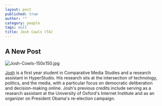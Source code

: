 ```yaml
---
layout: post
published: true
author: ""
category: people
tags: null
title: Josh Cowls (TA)
---
```


## A New Post
![Josh-Cowls-150x150.jpg]({{site.baseurl}}/assets/Josh-Cowls-150x150.jpg)

[Josh](joshcowls.com) is a first year student in Comparative Media Studies and a research assistant in HyperStudio. His research sits at the intersection of technology, politics, and the media, with a particular focus on democratic deliberation and decision-making online. Josh's previous credits include serving as a research assistant at the University of Oxford's Internet Institute and as an organizer on President Obama's re-election campaign. 
